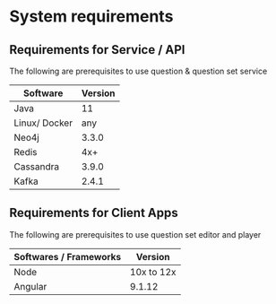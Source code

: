 # System requirements

## Requirements for Service / API

The following are prerequisites to use question & question set service

| Software      | Version |
| ------------- | ------- |
| Java          | 11      |
| Linux/ Docker | any     |
| Neo4j         | 3.3.0   |
| Redis         | 4x+     |
| Cassandra     | 3.9.0   |
| Kafka         | 2.4.1   |

## Requirements for Client Apps

The following are prerequisites to use question set editor and player

| Softwares / Frameworks | Version    |
| ---------------------- | ---------- |
| Node                   | 10x to 12x |
| Angular                | 9.1.12     |

